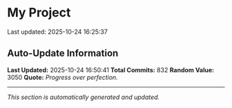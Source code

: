 # My Project


Last updated: 2025-10-24 16:25:37







































































































































































































































































































































































































































































































































































































































































































































































































































































































































































































































































































































































































































































## Auto-Update Information

**Last Updated:** 2025-10-24 16:50:41
**Total Commits:** 832
**Random Value:** 3050
**Quote:** _Progress over perfection._

---
_This section is automatically generated and updated._